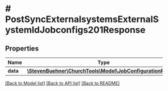 # # PostSyncExternalsystemsExternalSystemIdJobconfigs201Response

## Properties

Name | Type | Description | Notes
------------ | ------------- | ------------- | -------------
**data** | [**\StevenBuehner\ChurchTools\Model\JobConfigurationReturn1**](JobConfigurationReturn1.md) |  | [optional]

[[Back to Model list]](../../README.md#models) [[Back to API list]](../../README.md#endpoints) [[Back to README]](../../README.md)
